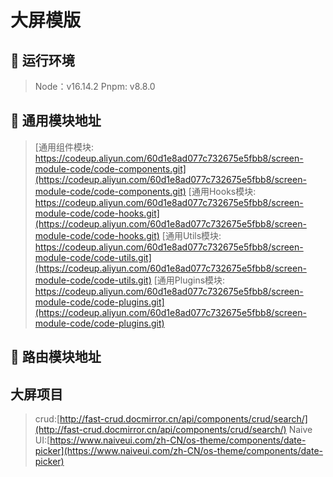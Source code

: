 # 大屏模版

## 🎯 运行环境
>
> Node：v16.14.2
> Pnpm: v8.8.0

## 🎯 通用模块地址

> [通用组件模块: https://codeup.aliyun.com/60d1e8ad077c732675e5fbb8/screen-module-code/code-components.git](https://codeup.aliyun.com/60d1e8ad077c732675e5fbb8/screen-module-code/code-components.git)
> [通用Hooks模块: https://codeup.aliyun.com/60d1e8ad077c732675e5fbb8/screen-module-code/code-hooks.git](https://codeup.aliyun.com/60d1e8ad077c732675e5fbb8/screen-module-code/code-hooks.git)
> [通用Utils模块: https://codeup.aliyun.com/60d1e8ad077c732675e5fbb8/screen-module-code/code-utils.git](https://codeup.aliyun.com/60d1e8ad077c732675e5fbb8/screen-module-code/code-utils.git)
> [通用Plugins模块: https://codeup.aliyun.com/60d1e8ad077c732675e5fbb8/screen-module-code/code-plugins.git](https://codeup.aliyun.com/60d1e8ad077c732675e5fbb8/screen-module-code/code-plugins.git)
>
## 🎯 路由模块地址

## 大屏项目
>
> crud:[http://fast-crud.docmirror.cn/api/components/crud/search/](http://fast-crud.docmirror.cn/api/components/crud/search/)
> Naive UI:[https://www.naiveui.com/zh-CN/os-theme/components/date-picker](https://www.naiveui.com/zh-CN/os-theme/components/date-picker)

